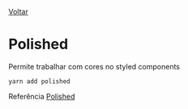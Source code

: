 [Voltar](/Readme.md)

# Polished

Permite trabalhar com cores no styled components

```
yarn add polished
```

Referência [Polished](https://www.npmjs.com/package/polished)

